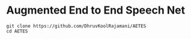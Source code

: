 # Augmented End to End Speech Net

```
git clone https://github.com/DhruvKoolRajamani/AETES
cd AETES
```
